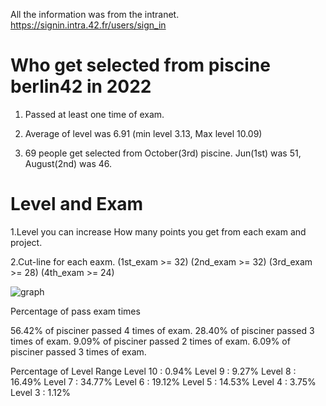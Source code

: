 All the information was from the intranet.
https://signin.intra.42.fr/users/sign_in

# Who get selected from piscine berlin42 in 2022

1. Passed at least one time of exam.

2. Average of level was 6.91 (min level 3.13, Max level 10.09)

3. 69 people get selected from October(3rd) piscine. Jun(1st) was 51, August(2nd) was 46.


# Level and Exam

1.Level you can increase How many points you get from each exam and project.  

2.Cut-line for each eaxm.
(1st_exam >= 32)
(2nd_exam >= 32)
(3rd_exam >= 28)
(4th_exam >= 24)

![graph](https://github.com/HONGBAEKIM/piscine42berlin/blob/master/docs/images/pisciner.png)

Percentage of pass exam times

56.42% of pisciner passed 4 times of exam.
28.40% of pisciner passed 3 times of exam.
9.09% of pisciner passed 2 times of exam.
6.09% of pisciner passed 3 times of exam.

Percentage of Level Range
Level 10 :  0.94%
Level 9  :  9.27%
Level 8  : 16.49%
Level 7  : 34.77%
Level 6  : 19.12%
Level 5  : 14.53%
Level 4  :  3.75%
Level 3  :  1.12%

